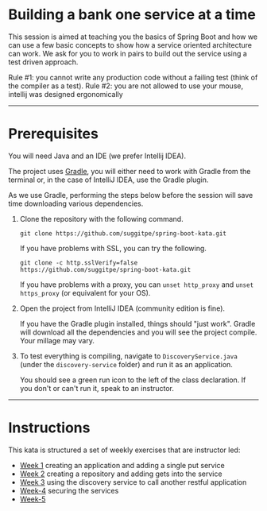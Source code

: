 # Building a bank one service at a time
This session is aimed at teaching you the basics of Spring Boot and how we can use a few basic concepts to show how a service oriented architecture can work.  We ask for you to work in pairs to build out the service using a test driven approach.

Rule #1: you cannot write any production code without a failing test (think of the compiler as a test).
Rule #2: you are not allowed to use your mouse, intellij was designed ergonomically

----
# Prerequisites

You will need Java and an IDE (we prefer Intellij IDEA). 

The project uses [Gradle](https://gradle.org/), you will either need to work with Gradle from the terminal or, in the case of IntelliJ IDEA, use the Gradle plugin. 

As we use Gradle, performing the steps below before the session will save time downloading various dependencies.


1. Clone the repository with the following command.

   `git clone https://github.com/suggitpe/spring-boot-kata.git`
  
   If you have problems with SSL, you can try the following.
   
   `git clone -c http.sslVerify=false https://github.com/suggitpe/spring-boot-kata.git`
   
   If you have problems with a proxy, you can `unset http_proxy` and `unset https_proxy` (or equivalent for your OS).

1. Open the project from IntelliJ IDEA (community edition is fine). 

   If you have the Gradle plugin installed, things should "just work". Gradle will download all the dependencies and you will see the project compile. Your millage may vary.

1. To test everything is compiling, navigate to `DiscoveryService.java` (under the `discovery-service` folder) and run it as an application.

   You should see a green run icon to the left of the class declaration. If you don't or can't run it, speak to an instructor.

----
# Instructions
This kata is structured a set of weekly exercises that are instructor led:

* [Week 1](instructions/week-1.md) creating an application and adding a single put service
* [Week 2](instructions/week-2.md) creating a repository and adding gets into the service
* [Week 3](instructions/week-3.md) using the discovery service to call another restful application
* [Week-4](instructions/week-4.md) securing the services
* [Week-5](instructions/week-5.md)



